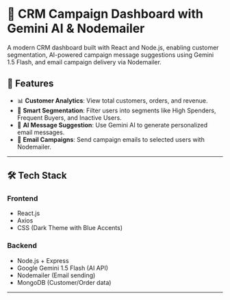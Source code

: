 # 🧠 CRM Campaign Dashboard with Gemini AI & Nodemailer

A modern CRM dashboard built with React and Node.js, enabling customer segmentation, AI-powered campaign message suggestions using Gemini 1.5 Flash, and email campaign delivery via Nodemailer.

## 🚀 Features

- 📊 **Customer Analytics**: View total customers, orders, and revenue.
- 🎯 **Smart Segmentation**: Filter users into segments like High Spenders, Frequent Buyers, and Inactive Users.
- 🤖 **AI Message Suggestion**: Use Gemini AI to generate personalized email messages.
- 📧 **Email Campaigns**: Send campaign emails to selected users with Nodemailer.

---

## 🛠 Tech Stack

### Frontend

- React.js
- Axios
- CSS (Dark Theme with Blue Accents)

### Backend

- Node.js + Express
- Google Gemini 1.5 Flash (AI API)
- Nodemailer (Email sending)
- MongoDB (Customer/Order data)

---


